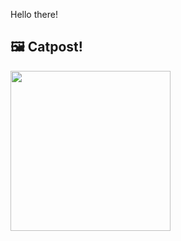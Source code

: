 Hello there!



## 🖼️ Catpost!

<sub>
    <img src="https://cdn2.thecatapi.com/images/a1a.jpg" height="256">
</sub>


